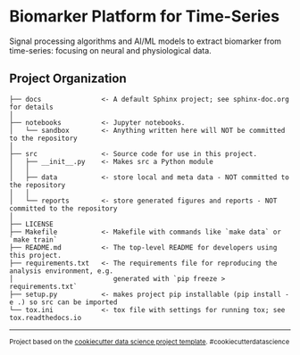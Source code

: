 Biomarker Platform for Time-Series
==============================

Signal processing algorithms and AI/ML models to extract biomarker from time-series: focusing on neural and physiological data.

Project Organization
------------

    ├── docs               <- A default Sphinx project; see sphinx-doc.org for details
    │
    ├── notebooks          <- Jupyter notebooks.
    │   └── sandbox        <- Anything written here will NOT be committed to the repository
    │
    ├── src                <- Source code for use in this project.
    │   ├── __init__.py    <- Makes src a Python module
    │   │
    │   ├── data           <- store local and meta data - NOT committed to the repository
    │   │
    │   └── reports        <- store generated figures and reports - NOT committed to the repository
    │
    ├── LICENSE
    ├── Makefile           <- Makefile with commands like `make data` or `make train`
    ├── README.md          <- The top-level README for developers using this project.
    ├── requirements.txt   <- The requirements file for reproducing the analysis environment, e.g.
    │                         generated with `pip freeze > requirements.txt`
    ├── setup.py           <- makes project pip installable (pip install -e .) so src can be imported
    └── tox.ini            <- tox file with settings for running tox; see tox.readthedocs.io


--------

<p><small>Project based on the <a target="_blank" href="https://drivendata.github.io/cookiecutter-data-science/">cookiecutter data science project template</a>. #cookiecutterdatascience</small></p>
